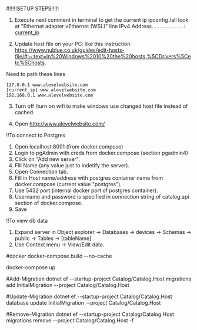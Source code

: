 #!!!!!SETUP STEPS!!!!!
1. Execute next comment in terminal to get the current ip
ipconfig /all 
look at "Ethernet adapter vEthernet (WSL)" line
IPv4 Address. . . . . . . . . . . : [current_ip](Preferred)

2. Update host file on your PC:
   like this instruction https://www.nublue.co.uk/guides/edit-hosts-file/#:~:text=In%20Windows%2010%20the%20hosts,%5CDrivers%5Cetc%5Chosts.

Need to path these lines

    127.0.0.1 www.alevelwebsite.com
    [current_ip] www.alevelwebsite.com
    192.168.0.1 www.alevelwebsite.com

3. Turn off /turn on wifi to make windows use changed host file instead of cached.

4. Open http://www.alevelwebsite.com/

!!To connect to Postgres 
1. Open localhost:8001 (from docker.compose)
2. Login to pgAdmin with creds from docker.compose (section pgadmin4)
3. Click on "Add new server".
4. Fill Name (any value just to indetify the server).
5. Open Connection tab.
6. Fill in Host name/address with postgres container name from docker.compose (current value "postgres").
7. Use 5432 port (internal docker port of postgres container).
8. Username and password is specified in connection string of catalog.api section of docker.compose.
9. Save

!!To view db data
1. Expand server in Object explorer -> Databases -> devices -> Schemas -> public -> Tables -> [tableName] 
2. Use Context menu -> View/Edit data.


#docker
docker-compose build --no-cache

docker-compose up

#Add-Migration
dotnet ef --startup-project Catalog/Catalog.Host migrations add InitialMigration --project Catalog/Catalog.Host

#Update-Migration
dotnet ef --startup-project Catalog/Catalog.Host database update InitialMigration --project Catalog/Catalog.Host

#Remove-Migration
dotnet ef --startup-project Catalog/Catalog.Host migrations remove --project Catalog/Catalog.Host -f